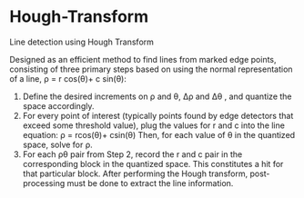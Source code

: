 # Hough-Transform
Line detection using Hough Transform

Designed as an efficient method to find lines from marked edge points, consisting of three primary steps based on using the normal representation of a line, ρ = r cos(θ)+ c sin(θ):
1. Define the desired increments on ρ and θ, Δρ and Δθ , and quantize the space accordingly.
2. For every point of interest (typically points found by edge detectors that exceed some threshold value), plug the values for r and c into the line equation:
ρ = rcos(θ)+ csin(θ)
Then, for each value of θ in the quantized space, solve for ρ.
3. For each ρθ pair from Step 2, record the r and c pair in the corresponding block in the quantized space. This constitutes a hit for that particular block.
After performing the Hough transform, post-processing must be done to extract the line information.
